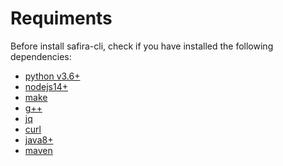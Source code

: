 <!-- order:1 -->
<!-- PLEASE! Don't edit this file, auto generated! -->

# Requiments
Before install safira-cli, check if you have installed the following dependencies:
- [python v3.6+](https://www.python.org/downloads/)
- [nodejs14+](https://nodejs.org/en/download/)
- [make](https://www.gnu.org/software/make/)
- [g++]()
- [jq](https://stedolan.github.io/jq/download/)
- [curl](https://curl.se/download.html)
- [java8+](https://www.java.com/pt-BR/download/manual.jsp)
- [maven](https://maven.apache.org/download.cgi)

<!-- requimentsstop-->